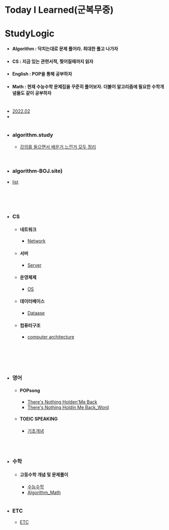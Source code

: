 # Today I Learned(군복무중)
# StudyLogic
  - #### Algorithm : 닥치는대로 문제 풀어라. 최대한 풀고 나가자
  - ####    CS     : 지금 있는 관련서적, 찢어질때까지 읽자
  - ####  English  : POP을 통해 공부하자
  - ####   Math    : 현재 수능수학 문제집을 꾸준히 풀어보자. 더불어 알고리즘에 필요한 수학개념들도 같이 공부하자
#

- [2022.02](https://github.com/SeungMin2001/TIL/tree/main/2022.02) 
- 
#
 - ### algorithm.study
   - [강의를 들으면서 배운거,느낀거 모두 정리](https://github.com/SeungMin2001/TIL/tree/main/CodingTest)<br><br>
#
 - ### algorithm-BOJ.site)
  - [list]() <br><br><br><br>
     
# 

 - ### CS  
   - #### 네트워크
     - [Network](https://github.com/ssm2020/TIL/blob/main/CS/Network)<br> 
   - #### 서버
     - [Server](https://github.com/ssm2020/TIL/blob/main/CS/Server)<br> 
   - #### 운영체제
     - [OS](https://github.com/ssm2020/TIL/blob/main/CS/OS)<br> 
   - #### 데이터베이스
     - [Dataase](https://github.com/ssm2020/TIL/blob/main/CS/DataBase)<br>
   - #### 컴퓨터구조
     - [computer architecture](https://github.com/SeungMin2001/TIL/tree/main/CS/ComputerArchitecture)<br>
   <br><br><br><br>
   
# 

 - ### 영어
   - #### POPsong
       - [There's Nothing Holden'Me Back](https://github.com/SeungMin2001/TIL/blob/main/POP/There's%20Nothing%20Holdin'Me%20Back.md) 
       - [There's Nothing Holdin Me Back_Word](https://github.com/SeungMin2001/TIL/blob/main/POP/There's...Word.md)
   - #### TOEIC SPEAKING 
     - [기초개념](https://github.com/SeungMin2001/TIL/tree/main/TOEIC%20SPEAKING/Basic.md) 
  <br><br><br>
  
#
 - ### 수학
   - #### 고등수학 개념 및 문제풀이
     - [수능수학](https://github.com/SeungMin2001/TIL/blob/main/Math/Sat_Math.md)   
     - [Algorithm_Math](https://github.com/SeungMin2001/TIL/blob/main/Math/Algorithm_Math.md)

#

 - ### ETC
   - [ETC](https://github.com/SeungMin2001/TIL/blob/main/ETC/ETC_README.md) 
